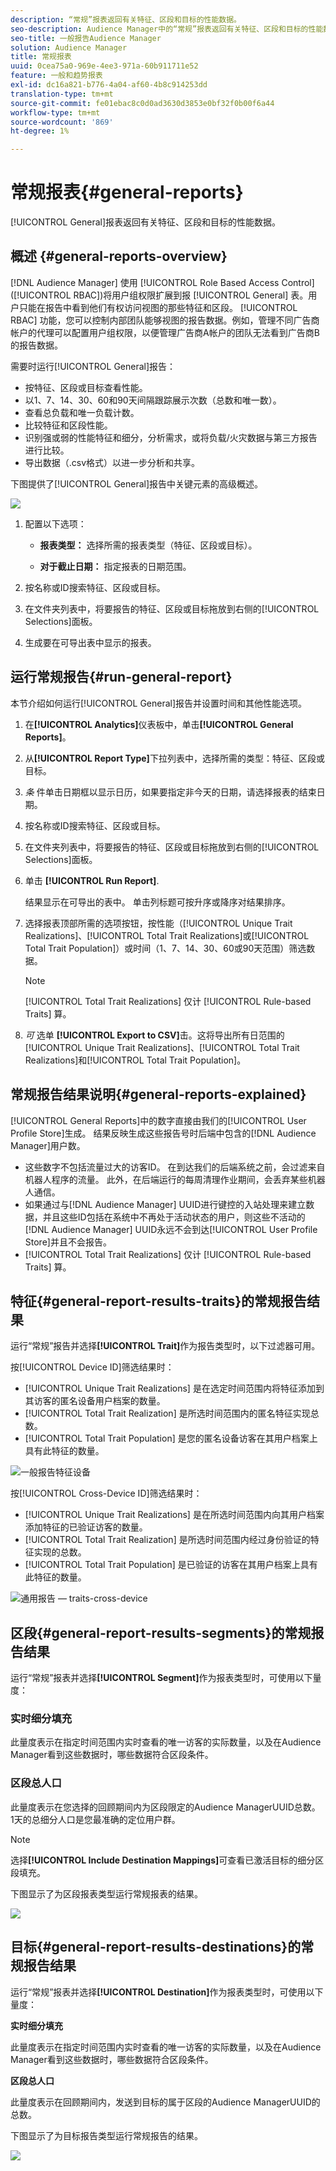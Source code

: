```yaml
---
description: “常规”报表返回有关特征、区段和目标的性能数据。
seo-description: Audience Manager中的“常规”报表返回有关特征、区段和目标的性能数据。
seo-title: 一般报告Audience Manager
solution: Audience Manager
title: 常规报表
uuid: 0cea75a0-969e-4ee3-971a-60b911711e52
feature: 一般和趋势报表
exl-id: dc16a821-b776-4a04-af60-4b8c914253dd
translation-type: tm+mt
source-git-commit: fe01ebac8c0d0ad3630d3853e0bf32f0b00f6a44
workflow-type: tm+mt
source-wordcount: '869'
ht-degree: 1%

---
```


# 常规报表{#general-reports}

[!UICONTROL General]报表返回有关特征、区段和目标的性能数据。

## 概述 {#general-reports-overview}

<!-- 

c_general_reports.xml

 -->

[!DNL Audience Manager] 使用 [!UICONTROL Role Based Access Control] ([!UICONTROL RBAC])将用户组权限扩展到报 [!UICONTROL General] 表。用户只能在报告中看到他们有权访问视图的那些特征和区段。 [!UICONTROL RBAC] 功能，您可以控制内部团队能够视图的报告数据。例如，管理不同广告商帐户的代理可以配置用户组权限，以便管理广告商A帐户的团队无法看到广告商B的报告数据。

需要时运行[!UICONTROL General]报告：

* 按特征、区段或目标查看性能。
* 以1、7、14、30、60和90天间隔跟踪展示次数（总数和唯一数）。
* 查看总负载和唯一负载计数。
* 比较特征和区段性能。
* 识别强或弱的性能特征和细分，分析需求，或将负载/火灾数据与第三方报告进行比较。
* 导出数据（.csv格式）以进一步分析和共享。

下图提供了[!UICONTROL General]报告中关键元素的高级概述。

![](assets/general_reports.png)

1. 配置以下选项：

   * **报表类型：** 选择所需的报表类型（特征、区段或目标）。

   * **对于截止日期：** 指定报表的日期范围。

2. 按名称或ID搜索特征、区段或目标。
3. 在文件夹列表中，将要报告的特征、区段或目标拖放到右侧的[!UICONTROL Selections]面板。
4. 生成要在可导出表中显示的报表。

## 运行常规报告{#run-general-report}

本节介绍如何运行[!UICONTROL General]报告并设置时间和其他性能选项。

<!-- 

t_run_general_report.xml

 -->

1. 在&#x200B;**[!UICONTROL Analytics]**&#x200B;仪表板中，单击&#x200B;**[!UICONTROL General Reports]**。
1. 从&#x200B;**[!UICONTROL Report Type]**&#x200B;下拉列表中，选择所需的类型：特征、区段或目标。
1. *条* 件单击日期框以显示日历，如果要指定非今天的日期，请选择报表的结束日期。
1. 按名称或ID搜索特征、区段或目标。
1. 在文件夹列表中，将要报告的特征、区段或目标拖放到右侧的[!UICONTROL Selections]面板。
1. 单击 **[!UICONTROL Run Report]**.

   结果显示在可导出的表中。 单击列标题可按升序或降序对结果排序。
1. 选择报表顶部所需的选项按钮，按性能（[!UICONTROL Unique Trait Realizations]、[!UICONTROL Total Trait Realizations]或[!UICONTROL Total Trait Population]）或时间（1、7、14、30、60或90天范围）筛选数据。

   >[!NOTE]
   >
   >[!UICONTROL Total Trait Realizations] 仅计 [!UICONTROL Rule-based Traits] 算。

1. *可* 选单 **[!UICONTROL Export to CSV]**&#x200B;击。这将导出所有日范围的[!UICONTROL Unique Trait Realizations]、[!UICONTROL Total Trait Realizations]和[!UICONTROL Total Trait Population]。

## 常规报告结果说明{#general-reports-explained}

[!UICONTROL General Reports]中的数字直接由我们的[!UICONTROL User Profile Store]生成。 结果反映生成这些报告号时后端中包含的[!DNL Audience Manager]用户数。

* 这些数字不包括流量过大的访客ID。 在到达我们的后端系统之前，会过滤来自机器人程序的流量。 此外，在后端运行的每周清理作业期间，会丢弃某些机器人通信。
* 如果通过与[!DNL Audience Manager] UUID进行键控的入站处理来建立数据，并且这些ID包括在系统中不再处于活动状态的用户，则这些不活动的[!DNL Audience Manager] UUID永远不会到达[!UICONTROL User Profile Store]并且不会报告。
* [!UICONTROL Total Trait Realizations] 仅计 [!UICONTROL Rule-based Traits] 算。

## 特征{#general-report-results-traits}的常规报告结果

运行“常规”报告并选择&#x200B;**[!UICONTROL Trait]**&#x200B;作为报告类型时，以下过滤器可用。

按[!UICONTROL Device ID]筛选结果时：

* [!UICONTROL Unique Trait Realizations] 是在选定时间范围内将特征添加到其访客的匿名设备用户档案的数量。
* [!UICONTROL Total Trait Realization] 是所选时间范围内的匿名特征实现总数。
* [!UICONTROL Total Trait Population] 是您的匿名设备访客在其用户档案上具有此特征的数量。

![一般报告特征设备](assets/general-report-traits-deviceid.png)

按[!UICONTROL Cross-Device ID]筛选结果时：

* [!UICONTROL Unique Trait Realizations] 是在所选时间范围内向其用户档案添加特征的已验证访客的数量。
* [!UICONTROL Total Trait Realization] 是所选时间范围内经过身份验证的特征实现的总数。
* [!UICONTROL Total Trait Population] 是已验证的访客在其用户档案上具有此特征的数量。

![通用报告 — traits-cross-device](assets/general-report-traits-cross-device.png)

<!-- 
### Unique Trait Realizations

This metric represents the unique number of [Audience Manager Unique User IDs (UUID)](../reference/ids-in-aam.md) that qualified for the trait in your selected time range. For example, if a user visited your homepage three times on 10/1, you would see one Unique Trait Realization.

### Total Trait Realizations

This metric represents the total amount of trait fires for the trait in your selected time range. For example, if a user visited your homepage, then navigated to your tech news and your sports news sections, they would appear in the General Report as three total trait realizations, and one unique trait realization.

### Total Trait Population

This metric represents the total amount of Audience Manager UUIDs that are currently qualified for the trait. Use this number to understand the total amount of users you could use for segmentation and targeting. Typically, users remain part of a trait for [120 days](../features/traits/create-onboarded-rule-based-traits.md#set-expiration-interval). For example, a user visiting your homepage three times today and never returning afterwards, would remain as a user in this population every day until 120 days from now. At the 120 day mark, they would be removed from the population. Read our [Trait and Segment Qualification Reference](../features/traits/trait-and-segment-qualification-reference.md) for more examples on the difference between Unique Trait Realizations and Total Trait Population.

The illustration below shows the results of running a general report for the Trait report type. -->
<!-- 
![](assets/general_reports_metrics.png) -->


## 区段{#general-report-results-segments}的常规报告结果

运行“常规”报表并选择&#x200B;**[!UICONTROL Segment]**&#x200B;作为报表类型时，可使用以下量度：

### 实时细分填充

此量度表示在指定时间范围内实时查看的唯一访客的实际数量，以及在Audience Manager看到这些数据时，哪些数据符合区段条件。

### 区段总人口

此量度表示在您选择的回顾期间内为区段限定的Audience ManagerUUID总数。 1天的总细分人口是您最准确的定位用户群。

>[!NOTE]
>
>选择&#x200B;**[!UICONTROL Include Destination Mappings]**&#x200B;可查看已激活目标的细分区段填充。

下图显示了为区段报表类型运行常规报表的结果。

![](assets/general_reports_segment_metrics.png)

## 目标{#general-report-results-destinations}的常规报告结果

运行“常规”报表并选择&#x200B;**[!UICONTROL Destination]**&#x200B;作为报表类型时，可使用以下量度：

**实时细分填充**

此量度表示在指定时间范围内实时查看的唯一访客的实际数量，以及在Audience Manager看到这些数据时，哪些数据符合区段条件。

**区段总人口**

此量度表示在回顾期间内，发送到目标的属于区段的Audience ManagerUUID的总数。

下图显示了为目标报告类型运行常规报告的结果。

![](assets/general_reports_destinations.png)
